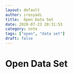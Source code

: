 ```yaml
---
layout: default
author: irosyadi
title:  Open Data Set
date: 2020-07-23 20:31:53
category: note
tags: ["open", "data set"]
draft: false
---
```


# Open Data Set

